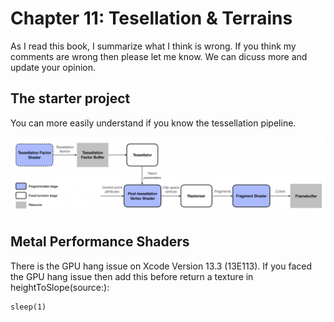 # Chapter 11: Tesellation & Terrains 

As I read this book, I summarize what I think is wrong. If you think my comments are wrong then please let me know. We can dicuss more and update your opinion.

## The starter project

You can more easily understand if you know the tessellation pipeline.

![](./tessellation-pipeline.png)

## Metal Performance Shaders

There is the GPU hang issue on Xcode Version 13.3 (13E113). If you faced the GPU hang issue then add this before return a texture in heightToSlope(source:):

```
sleep(1)
```
